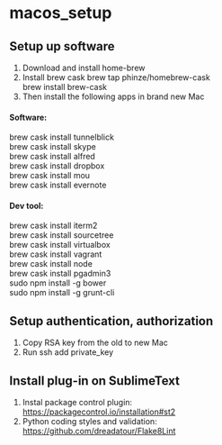 macos_setup
===========
## Setup up software   
1. Download and install home-brew
2. Install brew cask
  brew tap phinze/homebrew-cask   
  brew install brew-cask   
3. Then install the following apps in brand new Mac   
  #### Software:     
  brew cask install tunnelblick   
  brew cask install skype   
  brew cask install alfred   
  brew cask install dropbox   
  brew cask install mou   
  brew cask install evernote   
  #### Dev tool:   
  brew cask install iterm2   
  brew cask install sourcetree   
  brew cask install virtualbox   
  brew cask install vagrant   
  brew cask install node   
  brew cask install pgadmin3   
  sudo npm install -g bower   
  sudo npm install -g grunt-cli   
  

## Setup authentication, authorization
1. Copy RSA key from the old to new Mac   
2. Run ssh add private_key   
    
## Install plug-in on SublimeText   
1. Instal package control plugin:   
  https://packagecontrol.io/installation#st2   
2. Python coding styles and validation:   
  https://github.com/dreadatour/Flake8Lint   
  
